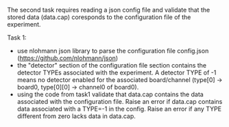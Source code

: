 The second task requires reading a json config file and validate that the stored data (data.cap) coresponds to the configuration file of the experiment. 

Task 1:
- use nlohmann json library to parse the configuration file config.json (https://github.com/nlohmann/json)
- the "detector" section of the configuration file section contains the detector TYPEs associated with the experiment. A detector TYPE of -1 means no detector enabled for the associated board/channel (type[0] -> board0, type[0][0] -> channel0 of board0).   
- using the code from task1 validate that data.cap contains the data associated with the configuration file. Raise an error if data.cap contains data associated with a TYPE=-1 in the config. Raise an error if any TYPE different from zero lacks data in data.cap. 